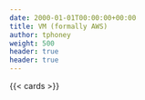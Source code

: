 ```yaml
---
date: 2000-01-01T00:00:00+00:00
title: VM (formally AWS)
author: tphoney
weight: 500
header: true
header: true
---
```


{{< cards >}}